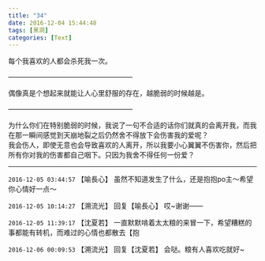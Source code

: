 ```yaml
---
title: "34"
date: 2016-12-04 15:44:48
tags: [黑洞]
categories: [Text]
---
```


<p dir="ltr"  >每个我喜欢的人都会杀死我一次。</p> 
<p dir="ltr"  >——————————————————</p> 
<p dir="ltr"  >偶像真是个想起来就能让人心里舒服的存在，越脆弱的时候越是。</p> 
<p dir="ltr"  >——————————————————<br /></p> 
<p dir="ltr"  >为什么你们在特别脆弱的时候，我说了一句不合适的话你们就真的会离开我，而我在那一瞬间感觉到天崩地裂之后仍然舍不得放下会伤害我的爱呢？<br />我会伤人，即使无意也会导致喜欢的人离开，所以我要小心翼翼不伤害你，然后把所有你对我的伤害都自己咽下。只因为我舍不得任何一份爱？</p>

<!-- more -->

---

`2016-12-05 03:44:57` 【喻長心】 虽然不知道发生了什么，还是抱抱po主～希望你心情好一点～

`2016-12-05 10:14:27` 【溯流光】 回复【喻長心】 哎~谢谢——

`2016-12-05 11:39:17` 【沈夏若】 一直默默啃着太太粮的来冒一下，希望糟糕的事都能有转机，而难过的心情也都散去【抱

`2016-12-06 00:09:53` 【溯流光】 回复【沈夏若】 会哒。粮有人喜欢吃就好~
